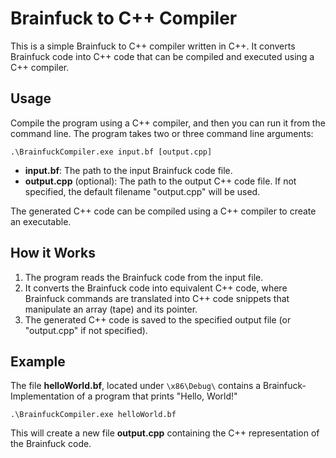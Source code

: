 # Brainfuck to C++ Compiler
This is a simple Brainfuck to C++ compiler written in C++. It converts Brainfuck code into C++ code that can be compiled and executed using a C++ compiler.

## Usage
Compile the program using a C++ compiler, and then you can run it from the command line. The program takes two or three command line arguments:

``` batch
.\BrainfuckCompiler.exe input.bf [output.cpp]
```

- <strong>input.bf</strong>: The path to the input Brainfuck code file.
- <strong>output.cpp</strong> (optional): The path to the output C++ code file. If not specified, the default filename "output.cpp" will be used.

The generated C++ code can be compiled using a C++ compiler to create an executable.

## How it Works
1. The program reads the Brainfuck code from the input file.
2. It converts the Brainfuck code into equivalent C++ code, where Brainfuck commands are translated into C++ code snippets that manipulate an array (tape) and its pointer.
3. The generated C++ code is saved to the specified output file (or "output.cpp" if not specified).

## Example
The file <strong>helloWorld.bf</strong>, located under ``\x86\Debug\`` contains a Brainfuck-Implementation of a program that prints "Hello, World!"

``` batch
.\BrainfuckCompiler.exe helloWorld.bf
```

This will create a new file <strong>output.cpp</strong> containing the C++ representation of the Brainfuck code.
